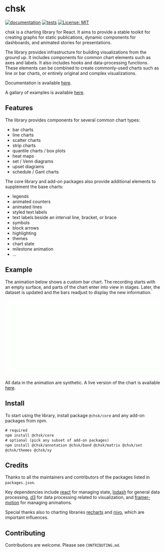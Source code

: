 # chsk

[![documentation](https://github.com/tkonopka/chsk/actions/workflows/documentation.yaml/badge.svg)](https://tkonopka.github.io/chsk/) [![tests](https://github.com/tkonopka/chsk/actions/workflows/tests.yaml/badge.svg)](https://github.com/tkonopka/chsk/actions/workflows/tests.yaml) [![License: MIT](https://img.shields.io/badge/License-MIT-blue.svg)](https://opensource.org/licenses/MIT)

chsk is a charting library for React. It aims to provide a stable toolkit for creating graphs for static publications, dynamic components for dashboards, and animated stories for presentations.

The library provides infrastructure for building visualizations from the ground up. It includes components for common chart elements such as axes and labels. It also includes hooks and data-processing functions. These elements can be combined to create commonly-used charts such as line or bar charts, or entirely original and complex visualizations.

Documentation is available [here](https://tkonopka.github.io/chsk/).

A gallary of examples is available [here](https://tkonopka.github.io/chsk/?path=/docs/gallery-overview--page).

## Features

The library provides components for several common chart types:

-   bar charts
-   line charts
-   scatter charts
-   strip charts
-   quantile charts / box plots
-   heat maps
-   set / Venn diagrams
-   upset diagrams
-   schedule / Gant charts

The core library and add-on packages also provide additional elements to supplement the base charts:

-   legends
-   animated counters
-   animated lines
-   styled text labels
-   text labels beside an interval line, bracket, or brace
-   symbols
-   block arrows
-   highlighting
-   themes
-   chart state
-   milestone animation
-   ...

## Example

The animation below shows a custom bar chart. The recording starts with an empty surface, and parts of the chart enter into view in stages. Later, the dataset is updated and the bars readjust to display the new information.

![Custom bar chart](/gifs/custom-bars-580x280.gif)

All data in the animation are synthetic. A live version of the chart is available [here](https://tkonopka.github.io/chsk/?path=/docs/gallery-bar-charts--custom-groups).

## Install

To start using the library, install package `@chsk/core` and any add-on packages from npm.

```
# required
npm install @chsk/core
# optional (pick any subset of add-on packages)
npm install @chsk/annotation @chsk/band @chsk/matrix @chsk/set @chsk/themes @chsk/xy
```

## Credits

Thanks to all the maintainers and contributors of the packages listed in `packages.json`.

Key dependencies include [react](https://github.com/facebook/react) for managing state, [lodash](https://github.com/lodash/lodash) for general data processing, [d3](https://github.com/d3) for data processing related to visualization, and [framer-motion](https://github.com/framer/motion) for managing animations.

Special thanks also to charting libraries [recharts](https://github.com/recharts/recharts) and [nivo](https://github.com/plouc/nivo), which are important influences.

## Contributing

Contributions are welcome. Please see `CONTRIBUTING.md`.
